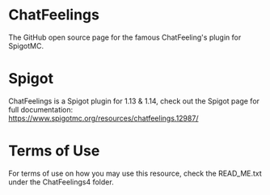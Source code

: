 # ChatFeelings
The GitHub open source page for the famous ChatFeeling's plugin for SpigotMC.

# Spigot
ChatFeelings is a Spigot plugin for 1.13 & 1.14, check out the Spigot page for full documentation:
https://www.spigotmc.org/resources/chatfeelings.12987/

# Terms of Use
For terms of use on how you may use this resource, check the READ_ME.txt under the ChatFeelings4 folder.
